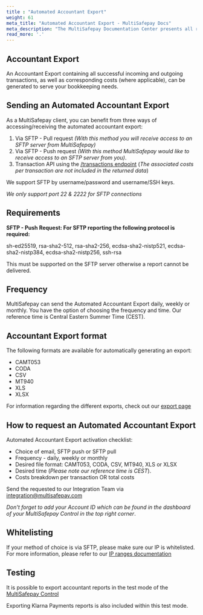 ```yaml
---
title : "Automated Accountant Export"
weight: 61
meta_title: "Automated Accountant Export - MultiSafepay Docs"
meta_description: "The MultiSafepay Documentation Center presents all relevant information about our Plugins and API. You can also find support pages for payment methods, tools and general questions as well as the contact details of our Support and Integration Teams."
read_more: '.'
---
```


## Accountant Export
An Accountant Export containing all successful incoming and outgoing transactions, as well as corresponding costs (where applicable), can be generated to serve your bookkeeping needs. 

## Sending an Automated Accountant Export
As a MultiSafepay client, you can benefit from three ways of accessing/receiving the automated accountant export:

1. Via SFTP - Pull request _(With this method you will receive access to an SFTP server from MultiSafepay)_
2. Via SFTP - Push request _(With this method MultiSafepay would like to receive access to an SFTP server from you)_.
3. Transaction API using the [/transactions endpoint](/tools/transactions-api-endpoint/) (_The associated costs per transaction are not included in the returned data_) 

We support SFTP by username/password and username/SSH keys.

_We only support port 22 & 2222 for SFTP connections_


## Requirements

__SFTP - Push Request: For SFTP reporting the following protocol is required:__

sh-ed25519,
rsa-sha2-512,
rsa-sha2-256,
ecdsa-sha2-nistp521,
ecdsa-sha2-nistp384,
ecdsa-sha2-nistp256,
ssh-rsa

This must be supported on the SFTP server otherwise a report cannot be delivered.

## Frequency
MultiSafepay can send the Automated Accountant Export daily, weekly or monthly.  You have the option of choosing the frequency and time. Our reference time is Central Eastern Summer Time (CEST).

## Accountant Export format
The following formats are available for automatically generating an export:

* CAMT053
* CODA
* CSV
* MT940
* XLS
* XLSX

For information regarding the different exports, check out our [export page](https://docs.multisafepay.com/tools/reports/accountant-report-export)   

## How to request an Automated Accountant Export

Automated Accountant Export activation checklist:

* Choice of email, SFTP push or SFTP pull            
* Frequency - daily, weekly or monthly
* Desired file format: CAMT053, CODA, CSV, MT940, XLS or XLSX
* Desired time (_Please note our reference time is CEST_).
* Costs breakdown per transaction OR total costs 


Send the requested to our Integration Team via <integration@multisafepay.com> 

_Don't forget to add your Account ID which can be found in the dashboard of your MultiSafepay Control in the top right corner_.



## Whitelisting

If your method of choice is via SFTP, please make sure our IP is whitelisted. For more information, please refer to our [IP ranges documentation](/faq/general/ip-ranges)

## Testing

It is possible to export accountant reports in the test mode of the [MultiSafepay Control](https://testmerchant.multisafepay.com)

Exporting Klarna Payments reports is also included within this test mode.